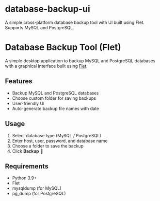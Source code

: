 # database-backup-ui
A simple cross-platform database backup tool with UI built using Flet. Supports MySQL and PostgreSQL.
# Database Backup Tool (Flet)

A simple desktop application to backup MySQL and PostgreSQL databases with a graphical interface built using [Flet](https://flet.dev/).

## Features
- Backup MySQL and PostgreSQL databases
- Choose custom folder for saving backups
- User-friendly UI
- Auto-generate backup file names with date

## Usage
1. Select database type (MySQL / PostgreSQL)
2. Enter host, user, password, and database name
3. Choose a folder to save the backup
4. Click **Backup** 🎉

## Requirements
- Python 3.9+
- Flet
- mysqldump (for MySQL)
- pg_dump (for PostgreSQL)
